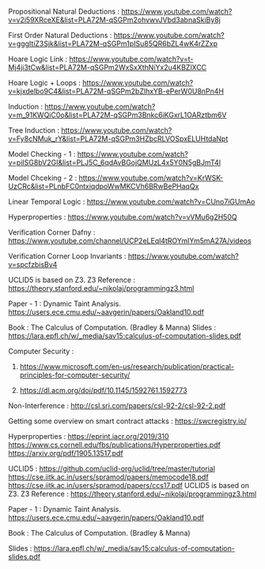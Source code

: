 Propositional Natural Deductions : 
https://www.youtube.com/watch?v=v2i59XRceXE&list=PLA72M-qSGPm2ohvwvJVbd3abnaSkiBy8j

First Order Natural Deductions : 
https://www.youtube.com/watch?v=gggItiZ3Sjk&list=PLA72M-qSGPm1pISu85QR6bZL4wK4rZZxp

Hoare Logic Link : 
https://www.youtube.com/watch?v=t-Mj4ji3tCw&list=PLA72M-qSGPm2WxSxXthNiYx2u4KBZlXCC

Hoare Logic + Loops : 
https://www.youtube.com/watch?v=kjxdelbo9C4&list=PLA72M-qSGPm2bZlhxYB-ePerW0U8nPn4H

Induction : 
https://www.youtube.com/watch?v=m_91KWQiC0o&list=PLA72M-qSGPm3Bnkc6iKGxrL1OARztbm6V

Tree Induction : 
https://www.youtube.com/watch?v=Fy8cNMuk_rY&list=PLA72M-qSGPm3HZbcRLVOSpxELUHtdaNpt

Model Checking - 1 : 
https://www.youtube.com/watch?v=piISG8bV2GI&list=PLJ5C_6qdAvBGojQMUzL4x5Y0N5gBJmT4l

Model Chceking - 2 : 
https://www.youtube.com/watch?v=KrWSK-UzCRc&list=PLnbFC0ntxiqdpoWwMKCVh6BRwBePHaqQx

Linear Temporal Logic : 
https://www.youtube.com/watch?v=CUno7iGUmAo

Hyperproperties : 
https://www.youtube.com/watch?v=vVMu6g2H50Q

Verification Corner Dafny : 
https://www.youtube.com/channel/UCP2eLEql4tROYmIYm5mA27A/videos

Verification Corner Loop Invariants : 
https://www.youtube.com/watch?v=spcfzbisBv4

UCLID5 is based on Z3. Z3 Reference :
https://theory.stanford.edu/~nikolaj/programmingz3.html

Paper - 1 : Dynamic Taint Analysis.
https://users.ece.cmu.edu/~aavgerin/papers/Oakland10.pdf

Book : The Calculus of Computation. (Bradley & Manna)
Slides :
https://lara.epfl.ch/w/_media/sav15:calculus-of-computation-slides.pdf

Computer Security :

1. https://www.microsoft.com/en-us/research/publication/practical-principles-for-computer-security/

2. https://dl.acm.org/doi/pdf/10.1145/1592761.1592773

Non-Interference :
http://csl.sri.com/papers/csl-92-2/csl-92-2.pdf

Getting some overview on smart contract attacks :
https://swcregistry.io/

Hyperproperties :
https://eprint.iacr.org/2019/310
https://www.cs.cornell.edu/fbs/publications/Hyperproperties.pdf
https://arxiv.org/pdf/1905.13517.pdf

UCLID5 :
https://github.com/uclid-org/uclid/tree/master/tutorial
https://cse.iitk.ac.in/users/spramod/papers/memocode18.pdf
https://cse.iitk.ac.in/users/spramod/papers/ccs17.pdf
UCLID5 is based on Z3. Z3 Reference :
https://theory.stanford.edu/~nikolaj/programmingz3.html

Paper - 1 : Dynamic Taint Analysis.
https://users.ece.cmu.edu/~aavgerin/papers/Oakland10.pdf

Book : The Calculus of Computation. (Bradley & Manna)

Slides :
https://lara.epfl.ch/w/_media/sav15:calculus-of-computation-slides.pdf

